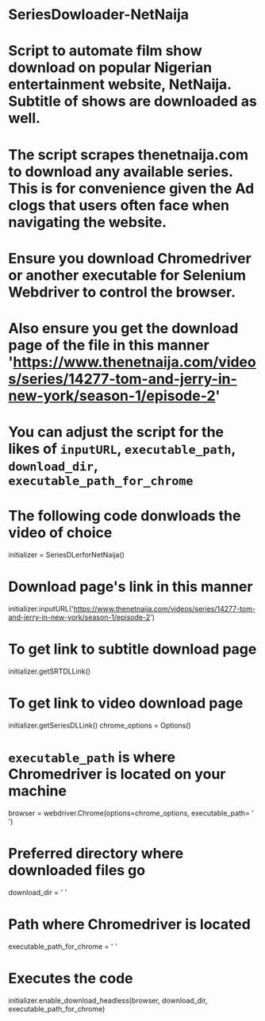 # SeriesDowloader-NetNaija
# Script to automate film show download on popular Nigerian entertainment website, NetNaija. Subtitle of shows are downloaded as well.
# The script scrapes thenetnaija.com to download any available series. This is for convenience given the Ad clogs that users often face when navigating the website.
# Ensure you download Chromedriver or another executable for Selenium Webdriver to control the browser.
# Also ensure you get the download page of the file in this manner 'https://www.thenetnaija.com/videos/series/14277-tom-and-jerry-in-new-york/season-1/episode-2'
# You can adjust the script for the likes of `inputURL`, `executable_path`, `download_dir`, `executable_path_for_chrome`
# The following code donwloads the video of choice

initializer = SeriesDLerforNetNaija()
# Download page's link in this manner
initializer.inputURL('https://www.thenetnaija.com/videos/series/14277-tom-and-jerry-in-new-york/season-1/episode-2')
# To get link to subtitle download page
initializer.getSRTDLLink()
# To get link to video download page
initializer.getSeriesDLLink()
chrome_options = Options()

# `executable_path` is where Chromedriver is located on your machine
browser = webdriver.Chrome(options=chrome_options, executable_path= ' ')

 # Preferred directory where downloaded files go
download_dir = ' '

# Path where Chromedriver is located
executable_path_for_chrome =  ' '

# Executes the code
initializer.enable_download_headless(browser, download_dir, executable_path_for_chrome)
